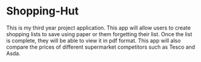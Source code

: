 # Shopping-Hut
This is my third year project application. This app will allow users to create shopping lists to save using paper or them forgetting their list. Once the list is complete, they will be able to view it in pdf format. This app will also compare the prices of different supermarket competitors such as Tesco and Asda. 
